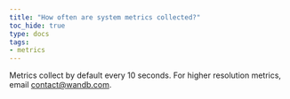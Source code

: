 ```yaml
---
title: "How often are system metrics collected?"
toc_hide: true
type: docs
tags:
- metrics
---
```

Metrics collect by default every 10 seconds. For higher resolution metrics, email contact@wandb.com.
